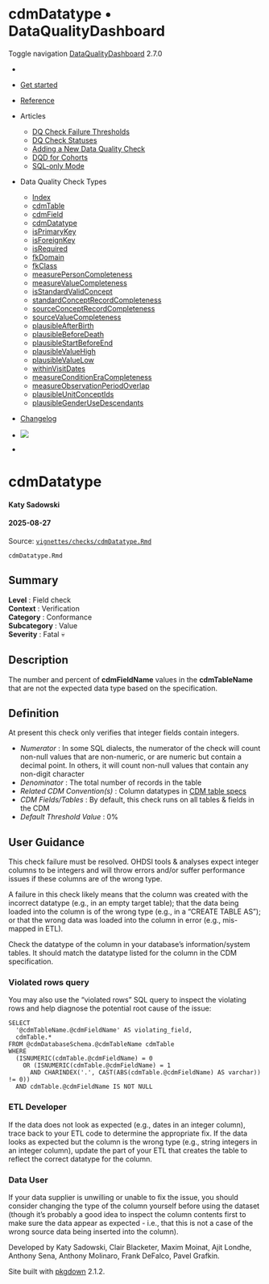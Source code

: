 # cdmDatatype • DataQualityDashboard

Toggle navigation [DataQualityDashboard](../../index.html) 2.7.0

  * [ ](../../index.html)
  * [Get started](../../articles/DataQualityDashboard.html)
  * [Reference](../../reference/index.html)
  * Articles 
    * [DQ Check Failure Thresholds](../../articles/Thresholds.html)
    * [DQ Check Statuses](../../articles/CheckStatusDefinitions.html)
    * [Adding a New Data Quality Check](../../articles/AddNewCheck.html)
    * [DQD for Cohorts](../../articles/DqdForCohorts.html)
    * [SQL-only Mode](../../articles/SqlOnly.html)
  * Data Quality Check Types 
    * [Index](../../articles/checkIndex.html)
    * [cdmTable](../../articles/checks/cdmTable.html)
    * [cdmField](../../articles/checks/cdmField.html)
    * [cdmDatatype](../../articles/checks/cdmDatatype.html)
    * [isPrimaryKey](../../articles/checks/isPrimaryKey.html)
    * [isForeignKey](../../articles/checks/isForeignKey.html)
    * [isRequired](../../articles/checks/isRequired.html)
    * [fkDomain](../../articles/checks/fkDomain.html)
    * [fkClass](../../articles/checks/fkClass.html)
    * [measurePersonCompleteness](../../articles/checks/measurePersonCompleteness.html)
    * [measureValueCompleteness](../../articles/checks/measureValueCompleteness.html)
    * [isStandardValidConcept](../../articles/checks/isStandardValidConcept.html)
    * [standardConceptRecordCompleteness](../../articles/checks/standardConceptRecordCompleteness.html)
    * [sourceConceptRecordCompleteness](../../articles/checks/sourceConceptRecordCompleteness.html)
    * [sourceValueCompleteness](../../articles/checks/sourceValueCompleteness.html)
    * [plausibleAfterBirth](../../articles/checks/plausibleAfterBirth.html)
    * [plausibleBeforeDeath](../../articles/checks/plausibleBeforeDeath.html)
    * [plausibleStartBeforeEnd](../../articles/checks/plausibleStartBeforeEnd.html)
    * [plausibleValueHigh](../../articles/checks/plausibleValueHigh.html)
    * [plausibleValueLow](../../articles/checks/plausibleValueLow.html)
    * [withinVisitDates](../../articles/checks/withinVisitDates.html)
    * [measureConditionEraCompleteness](../../articles/checks/measureConditionEraCompleteness.html)
    * [measureObservationPeriodOverlap](../../articles/checks/measureObservationPeriodOverlap.html)
    * [plausibleUnitConceptIds](../../articles/checks/plausibleUnitConceptIds.html)
    * [plausibleGenderUseDescendants](../../articles/checks/plausibleGenderUseDescendants.html)
  * [Changelog](../../news/index.html)


  * [![](https://ohdsi.github.io/Hades/images/hadesMini.png)](https://ohdsi.github.io/Hades)
  * [ ](https://github.com/OHDSI/DataQualityDashboard/)



# cdmDatatype

#### Katy Sadowski

#### 2025-08-27

Source: [`vignettes/checks/cdmDatatype.Rmd`](https://github.com/OHDSI/DataQualityDashboard/blob/HEAD/vignettes/checks/cdmDatatype.Rmd)

`cdmDatatype.Rmd`

## Summary

**Level** : Field check  
**Context** : Verification  
**Category** : Conformance  
**Subcategory** : Value  
**Severity** : Fatal 💀  


## Description

The number and percent of **cdmFieldName** values in the **cdmTableName** that are not the expected data type based on the specification.

## Definition

At present this check only verifies that integer fields contain integers.

  * _Numerator_ : In some SQL dialects, the numerator of the check will count non-null values that are non-numeric, or are numeric but contain a decimal point. In others, it will count non-null values that contain any non-digit character
  * _Denominator_ : The total number of records in the table
  * _Related CDM Convention(s)_ : Column datatypes in [CDM table specs](https://ohdsi.github.io/CommonDataModel/index.html)
  * _CDM Fields/Tables_ : By default, this check runs on all tables & fields in the CDM
  * _Default Threshold Value_ : 0%



## User Guidance

This check failure must be resolved. OHDSI tools & analyses expect integer columns to be integers and will throw errors and/or suffer performance issues if these columns are of the wrong type.

A failure in this check likely means that the column was created with the incorrect datatype (e.g., in an empty target table); that the data being loaded into the column is of the wrong type (e.g., in a “CREATE TABLE AS”); or that the wrong data was loaded into the column in error (e.g., mis-mapped in ETL).

Check the datatype of the column in your database’s information/system tables. It should match the datatype listed for the column in the CDM specification.

### Violated rows query

You may also use the “violated rows” SQL query to inspect the violating rows and help diagnose the potential root cause of the issue:
    
    
    SELECT  
      '@cdmTableName.@cdmFieldName' AS violating_field,  
      cdmTable.*  
    FROM @cdmDatabaseSchema.@cdmTableName cdmTable 
    WHERE  
      (ISNUMERIC(cdmTable.@cdmFieldName) = 0  
        OR (ISNUMERIC(cdmTable.@cdmFieldName) = 1  
          AND CHARINDEX('.', CAST(ABS(cdmTable.@cdmFieldName) AS varchar)) != 0)) 
      AND cdmTable.@cdmFieldName IS NOT NULL 

### ETL Developer

If the data does not look as expected (e.g., dates in an integer column), trace back to your ETL code to determine the appropriate fix. If the data looks as expected but the column is the wrong type (e.g., string integers in an integer column), update the part of your ETL that creates the table to reflect the correct datatype for the column.

### Data User

If your data supplier is unwilling or unable to fix the issue, you should consider changing the type of the column yourself before using the dataset (though it’s probably a good idea to inspect the column contents first to make sure the data appear as expected - i.e., that this is not a case of the wrong source data being inserted into the column).

Developed by Katy Sadowski, Clair Blacketer, Maxim Moinat, Ajit Londhe, Anthony Sena, Anthony Molinaro, Frank DeFalco, Pavel Grafkin.

Site built with [pkgdown](https://pkgdown.r-lib.org/) 2.1.2.
